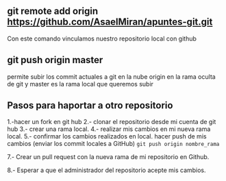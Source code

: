 ## git remote add origin https://github.com/AsaelMiran/apuntes-git.git

Con este comando vinculamos nuestro repositorio local con github

## git push origin master

permite subir los commit actuales a git en la nube  origin en la rama oculta de git y master es la rama local que queremos subir

## Pasos para haportar a otro repositorio
1.-hacer un fork en git hub
2.- clonar el repositorio desde mi cuenta de git hub
3.- crear una rama local.
4.- realizar mis cambios en mi nueva rama local.
5.- confirmar los cambios realizados en local.
hacer push de mis cambios (enviar los commit locales a GitHub) `git push origin nombre_rama`

7.- Crear un pull request con la nueva rama de mi repositorio en Github.

8.- Esperar a que el administrador del repositorio acepte mis cambios.



